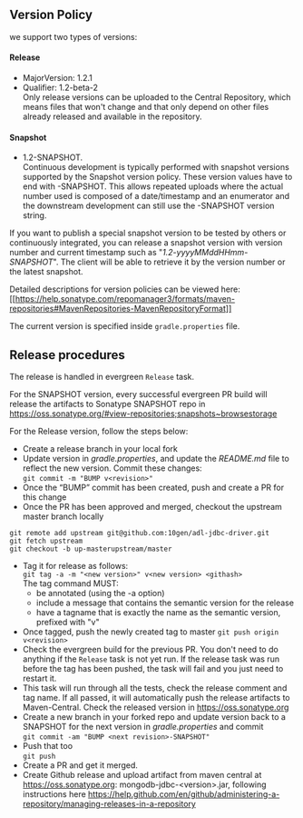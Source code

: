 ## Version Policy
we support two types of versions:  
#### Release
* MajorVersion: 1.2.1
* Qualifier: 1.2-beta-2  
Only release versions can be uploaded to the Central Repository, which means files that won't change and that only depend on other files already released and available in the repository.

#### Snapshot
* 1.2-SNAPSHOT.  
Continuous development is typically performed with snapshot versions supported by the Snapshot version policy. These version values have to end with -SNAPSHOT. This allows repeated uploads where the actual number used is composed of a date/timestamp and an enumerator and the downstream development can still use the -SNAPSHOT version string. 

If you want to publish a special snapshot version to be tested by others or continuously integrated, you can release a snapshot version with version number and current timestamp such as "_1.2-yyyyMMddHHmm-SNAPSHOT_". The client will be able to retrieve it by the version number or the latest snapshot.

Detailed descriptions for version policies can be viewed here: [[https://help.sonatype.com/repomanager3/formats/maven-repositories#MavenRepositories-MavenRepositoryFormat]]

The current version is specified inside `gradle.properties` file. 

## Release procedures
The release is handled in evergreen `Release` task.  

For the SNAPSHOT version, every successful evergreen PR build will release the artifacts to Sonatype SNAPSHOT repo in https://oss.sonatype.org/#view-repositories;snapshots~browsestorage

For the Release version, follow the steps below:
* Create a release branch in your local fork
* Update version in _gradle.properties_, and update the _README.md_ file to reflect the new version. Commit these changes:  
```git commit -m "BUMP v<revision>"```
* Once the “BUMP” commit has been created, push and create a PR for this change
* Once the PR has been approved and merged, checkout the upstream master branch locally
```
git remote add upstream git@github.com:10gen/adl-jdbc-driver.git
git fetch upstream
git checkout -b up-masterupstream/master
```
* Tag it for release as follows:  
```git tag -a -m "<new version>" v<new version> <githash>```   
The tag command MUST:  
  * be annotated (using the -a option)  
  * include a message that contains the semantic version for the release  
  * have a tagname that is exactly the name as the semantic version, prefixed with "v"  
* Once tagged, push the newly created tag to master
```git push origin v<revision> ```
* Check the evergreen build for the previous PR. You don't need to do anything if the `Release` task is not yet run. If the release task was run before the tag has been pushed, the task will fail and you just need to restart it.
* This task will run through all the tests, check the release comment and tag name. If all passed, it will automatically push the release artifacts to Maven-Central. Check the released version in https://oss.sonatype.org 
* Create a new branch in your forked repo and update version back to a SNAPSHOT for the next version in _gradle.properties_ and commit  
```git commit -am "BUMP <next revision>-SNAPSHOT"```
* Push that too  
```git push```
* Create a PR and get it merged.
* Create Github release and upload artifact from maven central at https://oss.sonatype.org: mongodb-jdbc-\<version\>.jar, following instructions here https://help.github.com/en/github/administering-a-repository/managing-releases-in-a-repository 